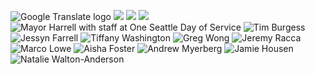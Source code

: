  ![Google Translate logo]()  ![](https://www.google.com/images/cleardot.gif)  ![](https://www.google.com/images/cleardot.gif)  ![](https://www.google.com/images/cleardot.gif)  ![Mayor Harrell with staff at One Seattle Day of Service]()  ![Tim Burgess]()  ![Jessyn Farrell]()  ![Tiffany Washington]()  ![Greg Wong]()  ![Jeremy Racca]()  ![Marco Lowe]()  ![Aisha Foster]()  ![Andrew Myerberg]()  ![Jamie Housen]()  ![Natalie Walton-Anderson]()  ![]() 
